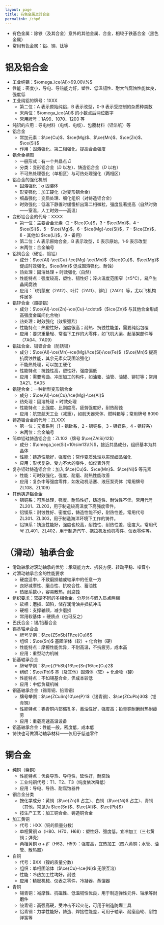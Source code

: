 ```yaml
---
layout: page
title: 有色金属及其合金
permalink: /chp6
---
```


- 有色金属：除铁（及其合金）意外的其他金属、合金，相较于铁基合金（黑色金属）
- 常用有色金属：铝、铜、钛等

# 铝及铝合金

- 工业纯铝：$\omega_\ce{Al}>99.00\\%$
- 性能：密度小，导电、导热能力好，塑性、低温韧性、耐大气腐蚀性能优良，强度低
- 工业纯铝的牌号：1XXX
  - 第二位：A 表示原始纯铝，B 表示改型，0-9 表示受控制的杂质种类数
  - 末两位：$\omega_\ce{Al}$ 的小数点后两位数字
  - 常用牌号：1A99、1070、1200 等
- 纯铝的应用：导电材料（电线、电缆）、包覆材料（铝箔纸）等
- 铝合金
  - 常加元素：$\ce{Cu}$、$\ce{Mg}$、$\ce{Mn}$、$\ce{Zn}$、$\ce{Si}$
  - 作用：固溶强化、第二相强化，提高合金强度
- 铝合金相图
  - 一般形式：有一个共晶点 $D$
  - 分类：变形铝合金（$D$ 以左）、铸造铝合金（$D$ 以右）
  - 不可热处理强化（单相区）与可热处理强化（两相区）
- 铝合金的强化机制
  - 固溶强化：$\alpha$ 固溶体
  - 形变强化：加工硬化（对变形铝合金）
  - 细晶强化：变质处理、细化组织（对铸造铝合金）
  - 时效强化：低温下静置时缓慢析出第二相微粒，强度显著提高（自然时效——室温，人工时效——高温）
- 变形铝合金的代号：XXXX
  - 第一位：主要合金元素（2 - $\ce{Cu}$，3 - $\ce{Mn}$，4 - $\ce{Si}$，5 - $\ce{Mg}$，6 - $\ce{Mg}-\ce{Si}$，7 - $\ce{Zn}$，8 - 其他如 $\ce{Li}$，9 - 备用）
  - 第二位：A 表示原始合金，B 表示改型，0 表示原始，1-9 表示改型
  - 末两位：合金编号
- 铝铜合金（硬铝、锻铝）
  - 成分：$\ce{Al}-\ce{Cu}-\ce{Mg}-\ce{Mn}$（$\ce{Cu}$、$\ce{Mg}$ 促成时效强化，$\ce{Mn}$ 促成固溶强化、耐蚀）
  - 热处理：固溶处理 + 时效强化（自然）
  - 性能特点：强度较高，塑性、韧性好；淬火温度范围窄（$\pm$5℃），易产生晶间腐蚀
  - 应用：飞机蒙皮（2A12）、叶片（2A11）、铆钉（2A01）等，尤以飞机构件居多
- 铝锌合金（超硬铝）
  - 成分：$\ce{Al}-\ce{Zn}-\ce{Cu}-\cdots$（$\ce{Zn}$ 与其他合金形成高强度金属间化合物）
  - 热处理：时效强化（效果强烈）
  - 性能特点：热塑性好，强度很高；耐热、抗蚀性能差，需要纯铝包覆
  - 应用：要求重量轻、常温下工作的大零件，如飞机大梁、起落架部件等（7A04、7A09）
- 铝锰合金、铝镁合金（防锈铝）
  - 成分：$\ce{Al}-\ce{Mn}-\ce{Mg}/\ce{Si}/\ce{Fe}$（$\ce{Mn}$ 提高抗腐蚀性能，其余元素实现固溶强化）
  - 不能热处理，可以加工硬化
  - 性能特点：抗蚀性高，塑性好，强度偏低
  - 应用：需要弯曲、冲压加工的构件，如油箱、油管、油罐、铆钉等；常用 3A21、5A05
- 铝锂合金：一种新型变形铝合金
  - 成分：$\ce{Al}-\ce{Cu}/\ce{Mg}-\ce{Al}$
  - 热处理：固溶处理 + 时效处理
  - 性能特点：比强度、比刚度高，疲劳强度好，耐热耐蚀
  - 应用：航空航天工业（减重），如航天器壳体、燃料箱等；常用牌号 8090
- 铸造铝合金的代号：ZLXXX
  - 第一位：元素系列（1 - 铝硅系，2 - 铝铜系，3 - 铝镁系，4 - 铝锌系）
  - 末两位：合金编号
- 简单铝硅铸造铝合金：ZL102（牌号 $\ce{ZAlSi}12$）
  - 成分：$\omega_\ce{Si}=10\sim13\\%$，接近共晶成分，组织基本为共晶体
  - 性能：铸造性能好，强度低；常作变质处理以实现细晶强化
  - 应用：形状复杂、受力不大的零件，如仪表外壳
- 复杂铝硅铸造铝合金：加入 $\ce{Cu}$、$\ce{Mn}$、$\ce{Ni}$ 等元素
  - 性能：可时效强化，强度、耐磨、耐热性能改善
  - 应用：复杂中等强度零件，如发动机活塞、液压泵壳体（常用牌号 ZL108、ZL109）
- 其他铸造铝合金
  - 铝铜系：可热处理，强度、耐热性好，铸造性、耐蚀性不佳。常用代号 ZL201、ZL203，用于制造较高温度下高强度零件。
  - 铝镁系：耐蚀性好、密度低，铸造性能不好，耐热性差。常用代号 ZL301、ZL303，用于制造海洋环境下工作的铸件。
  - 铝锌系：铸造性能好，强度也较高，耐蚀性、耐热性差，密度大。常用代号 ZL401、ZL402，用于制造汽车、拖拉机发动机零件、仪表零件等。

# （滑动）轴承合金

- 滑动轴承对滚动轴承的优势：承载能力大、拆装方便、转动平稳、噪音小
- 对滑动轴承合金的性能要求
  - 硬度适中，不致磨损轴或轴承中的任意一方
  - 良好减摩性、磨合性、抗咬合性、蓄油性
  - 热胀系数小，容易散热，耐腐蚀
- 组织要求：软硬不同的多相合金，分基体与嵌入质点两相
  - 软相：磨损、凹陷，储存润滑油并抵抗冲击
  - 硬相：支撑轴颈，减少磨损
  - 常用软基体 + 硬质点（也可反之）
- 巴氏合金：锡/铅基合金
- 锡基轴承合金
  - 牌号举例：$\ce{ZSnSb}11\ce{Cu}6$
  - 组织：$\ce{Sn}$ 基固溶体（软）+ 化合物（硬）
  - 性能特点：摩擦性能优异，不耐高温，不抗疲劳，成本高
  - 应用：重型动力机械
- 铅基轴承合金
  - 牌号举例：$\ce{ZPbSb}16\ce{Sn}16\ce{Cu}2$
  - 组织：$\ce{Pb}$ 基（及其他）固溶体（软）+ 化合物（硬）
  - 性能特点：不如锡基合金，但成本较低
  - 应用：中低负载机械
- 铜基轴承合金（锡青铜、铅青铜）
  - 牌号举例：$\ce{ZCuSn}10\ce{P}1$（锡青铜）、$\ce{ZCuPb}30$（铅青铜）
  - 性能特点：锡青铜内部缩孔多，蓄油性好，强度高；铅青铜耐磨耐热耐疲劳
  - 应用：重载高速高温设备
- 铝基轴承合金：性能一般，密度低，成本低
- 铸铁也可做滑动轴承材料——仅用于低速零件

# 铜合金

- 纯铜（紫铜）
  - 性能特点：优良导热、导电性，延性好，耐腐蚀
  - 工业纯铜代号：T1、T2、T3（纯度依次降低）
  - 应用：导电、导热、耐腐蚀器件
- 铜合金分类
  - 按化学成分：黄铜（$\ce{Zn}$ 占主）、白铜（$\ce{Ni}$ 占主）、青铜（其他，常见为 $\ce{Sn}$、$\ce{Al}$、$\ce{Pb}$）
  - 按生产工艺：加工铜合金、铸造铜合金
- 加工黄铜
  - 代号：HXX（铜的质量分数）
  - 单相黄铜 $\alpha$（H80、H70、H68）：塑性好、强度低，宜冷加工（三七黄铜；弹壳）
  - 两相黄铜 $\alpha+\beta'$（H62、H59）：强度高，宜热加工（四六黄铜；水管、油管、散热器）
- 白铜
  - 代号：BXX（镍的质量分数）
  - 组织：单相固溶体（$\ce{Cu}-\ce{Ni}$ 无限互溶）
  - 性能：冷热加工性均好，耐蚀
  - 应用：精密机械、仪表之零件，冷凝器、蒸馏器
- 青铜
  - 锡青铜：减摩性、抗磁性、低温韧性优良，用于制造弹性元件、轴承等耐磨件
  - 铍青铜：高强高硬，受冲击不起火花，可用于制造防爆工具
  - 铝青铜：力学性能好，铸造、焊接性能差，可用于轴承、耐磨齿轮、耐蚀弹簧等
